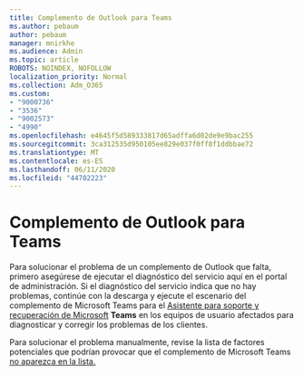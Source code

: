 ```yaml
---
title: Complemento de Outlook para Teams
ms.author: pebaum
author: pebaum
manager: mnirkhe
ms.audience: Admin
ms.topic: article
ROBOTS: NOINDEX, NOFOLLOW
localization_priority: Normal
ms.collection: Adm_O365
ms.custom:
- "9000736"
- "3536"
- "9002573"
- "4990"
ms.openlocfilehash: e4645f5d589333817d65adffa6d02de9e9bac255
ms.sourcegitcommit: 3ca312535d950105ee829e037f0ff8f1ddbbae72
ms.translationtype: MT
ms.contentlocale: es-ES
ms.lasthandoff: 06/11/2020
ms.locfileid: "44702223"
---
```

# <a name="teams-outlook-add-in"></a>Complemento de Outlook para Teams

Para solucionar el problema de un complemento de Outlook que falta, primero asegúrese de ejecutar el diagnóstico del servicio aquí en el portal de administración.  Si el diagnóstico del servicio indica que no hay problemas, continúe con la descarga y ejecute el escenario del complemento de Microsoft Teams para el [Asistente para soporte y recuperación de Microsoft](https://aka.ms/SaRA-TeamsAddInScenario) **Teams** en los equipos de usuario afectados para diagnosticar y corregir los problemas de los clientes.

Para solucionar el problema manualmente, revise la lista de factores potenciales que podrían provocar que el complemento de Microsoft Teams [no aparezca en la lista.](https://docs.microsoft.com/microsoftteams/teams-add-in-for-outlook#teams-meeting-add-in-in-outlook-for-windows-does-not-show)
